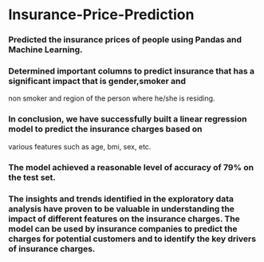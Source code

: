 # Insurance-Price-Prediction
### Predicted the insurance prices of people using Pandas and Machine Learning.
### Determined important columns to predict insurance that has a significant impact that is gender,smoker and
non smoker and region of the person where he/she is residing.
### In conclusion, we have successfully built a linear regression model to predict the insurance charges based on 
various features such as age, bmi, sex, etc. 
### The model achieved a reasonable level of accuracy of 79% on the test set. 
### The insights and trends identified in the exploratory data analysis have proven to be valuable in understanding the impact of different features on the insurance charges. The model can be used by insurance companies to predict the charges for potential customers and to identify the key drivers of insurance charges. 
